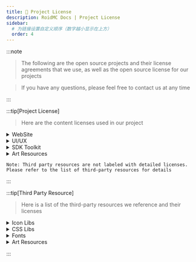 ```yaml
---
title: 📝 Project License
description: RoidMC Docs | Project License
sidebar:
  # 为链接设置自定义顺序（数字越小显示在上方）
  order: 4
---
```


:::note

> The following are the open source projects and their license agreements that we use, as well as the open source license for our projects

> If you have any questions, please feel free to contact us at any time

:::

:::tip[Project License]

> Here are the content licenses used in our project

<details>
<summary>WebSite</summary>

- [RoidMC Wiki](https://github.com/roidmc/wiki) - [GPL V3 License](https://github.com/roidmc/wiki/blob/main/LICENSE) | [CC NC-BY-SA 4.0](https://creativecommons.org/licenses/by-nc-sa/4.0/)(Article Content)

</details>

<details>
<summary>UI/UX</summary>

- UniX UI - [HarmonyOS Sans] / [Google Material Icons]

</details>

<details>
<summary>SDK Toolkit</summary>

- UniX SDK - [MPL-2.0](https://github.com/RoidMC/UniX-SDK/blob/master/LICENSE)

</details>


<details>
<summary>Art Resources</summary>

- You do not have the right to use resources associated with RoidMC Studios without authorization
- For third-party resources within the images, please follow the specifications of the copyright holder and their license agreement, and we will only use their assets to the extent specified, and we will specifically label them as such
- Let's Go related content, we will comply with the [Agreement](https://ymzx.qq.com/cp/web20240319/index.shtml) and use the content within the scope of the regulations

</details>

```
Note: Third party resources are not labeled with detailed licenses. 
Please refer to the list of third-party resources for details
```

:::

:::tip[Third Party Resource]

> Here is a list of the third-party resources we reference and their licenses

<details>
<summary>Icon Libs</summary>

- [Google Material Icons](https://github.com/google/material-design-icons) - [Apache 2.0 License](https://github.com/google/material-design-icons/blob/master/LICENSE)
- [Fluent UI Emoji](https://github.com/microsoft/fluentui-emoji) / [Fluent UI Emoji Flat](https://github.com/microsoft/fluentui-emoji) - [MIT License](https://github.com/microsoft/fluentui-emoji/blob/main/LICENSE)
- [Line Awesome](https://github.com/icons8/line-awesome) - [Apache 2.0 License](https://www.apache.org/licenses/LICENSE-2.0)
- [unDraw](https://undraw.co) - [unDraw License](https://undraw.co/license)

</details>

<details>
<summary>CSS Libs</summary>

- [Animate.css](https://github.com/animate-css/animate.css) - [Hippocratic License](https://github.com/animate-css/animate.css/blob/main/LICENSE)
- [Tailwind CSS](https://github.com/tailwindcss/tailwindcss) - [MIT License](https://github.com/tailwindcss/tailwindcss/blob/master/LICENSE)

</details>

<details>
<summary>Fonts</summary>

- [HarmonyOS Sans] - [Font Info](https://www.hellofont.cn/font-detail?fontid=8738)
- [字体圈欣意冠黑体] - [Font Info](https://www.hellofont.cn/font-detail?fontid=8174)
- [Lovelo Line Bold] - [Font Info](https://www.hellofont.cn/font-detail?fontid=8347)
- [阿里妈妈数黑体] - [Font Info](https://www.hellofont.cn/font-detail?fontid=10921)

</details>

<details>
<summary>Art Resources</summary>

- [Kenney.nl](https://kenney.nl) - [Creative Commons CC0](https://creativecommons.org/publicdomain/zero/1.0/)

</details>

:::

<!-- 链接列表 -->
[Google Material Icons]: https://github.com/google/material-design-icons
[HarmonyOS Sans]: https://developer.huawei.com/consumer/cn/design/resource-V1/
[字体圈欣意冠黑体]: https://mp.weixin.qq.com/s/FH-vCByorpyIJRT-5BsqpA
[Lovelo Line Bold]: https://www.fontfabric.com/fonts/lovelo
[阿里妈妈数黑体]:https://www.iconfont.cn/fonts/detail?cnid=a9fXc2HD9n7s
